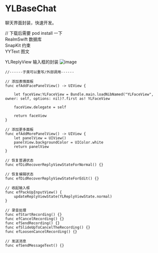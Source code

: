 # YLBaseChat
聊天界面封装，快速开发。

// 下载后需要 pod install 一下                         
RealmSwift   数据库                    
SnapKit      约束                 
YYText       图文                 


YLReplyView 输入框的封装
![image](https://github.com/zhuyunlongYL/YLBaseChat/blob/master/RImage/1.png)


    //------子类可以重写/外部调用------
    
    // 添加表情面板
    func efAddFacePanelView() -> UIView {
        
        let faceView:YLFaceView = Bundle.main.loadNibNamed("YLFaceView", owner: self, options: nil)?.first as! YLFaceView
        
        faceView.delegate = self
        
        return faceView
    }
    
    // 添加更多面板
    func efAddMorePanelView() -> UIView {
        let panelView = UIView()
        panelView.backgroundColor = UIColor.white
        return panelView
    }
    
    // 恢复普通状态
    func efDidRecoverReplyViewStateForNormal() {}
    
    // 恢复编辑状态
    func efDidRecoverReplyViewStateForEdit() {}
    
    // 收起输入框
    func efPackUpInputView() {
        updateReplyViewState(YLReplyViewState.normal)
    }
    
    // 录音处理
    func efStartRecording() {}
    func efCancelRecording() {}
    func efSendRecording() {}
    func efSlideUpToCancelTheRecording() {}
    func efLoosenCancelRecording() {}
    
    // 发送消息
    func efSendMessageText() {}
